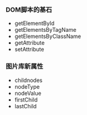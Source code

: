 ### DOM脚本的基石  
* getElementById
* getElementsByTagName  
* getElementsByClassName  
* getAttribute  
* setAttribute

### 图片库新属性  
* childnodes  
* nodeType  
* nodeValue   
* firstChild  
* lastChild   
